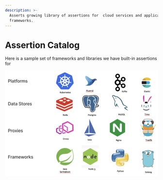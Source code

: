 ```yaml
---
description: >-
  Asserts growing library of assertions for  cloud services and application
  frameworks.
---
```


# Assertion Catalog

Here is a sample set of frameworks and libraries we have built-in assertions for&#x20;

![](<../.gitbook/assets/Screen Shot 2022-07-20 at 7.26.35 PM.png>)
